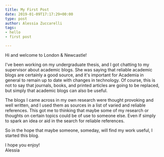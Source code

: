 ```yaml
---
title: My First Post
date: 2019-01-09T17:17:29+00:00
type: post
author: Alessia Zuccarelli
tags:
- hello
- first post

---
```

Hi and welcome to London & Newcastle!

I've been working on my undergraduate thesis, and I got chatting to my supervisor about academic blogs. She was saying that reliable academic blogs are certainly a good source, and it's important for Academia in general to remain up to date with changes in technology. Of course, this is not to say that journals, books, and printed articles are going to be replaced, but simply that academic blogs can also be useful. 

The blogs I came across in my own research were thought provoking and well written, and I used them as sources in a list of varied and reliable references. This got me to thinking that maybe some of my research or thoughts on certain topics could be of use to someone else. Even if simply to spark an idea or aid in the search for reliable references. 

So in the hope that maybe someone, someday, will find my work useful, I started this blog.  
  
I hope you enjoy!  
Alessia